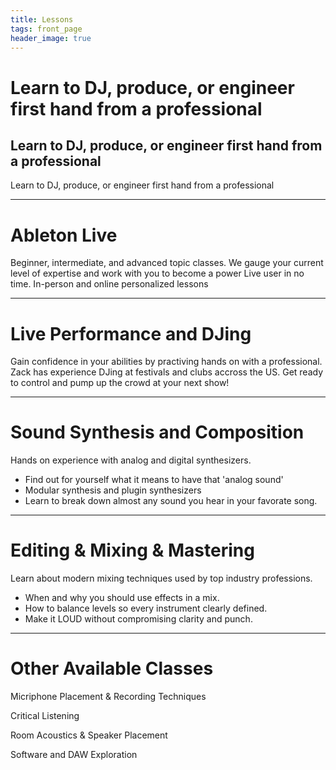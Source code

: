 ```yaml
---
title: Lessons
tags: front_page
header_image: true
---
```

# Learn to DJ, produce, or engineer first hand from a professional

## Learn to DJ, produce, or engineer first hand from a professional

Learn to DJ, produce, or engineer first hand from a professional

- - -

# Ableton Live

Beginner, intermediate, and advanced topic classes.
We gauge your current level of expertise and work with you to become a power Live user in no time.
In-person and online personalized lessons

- - -

# Live Performance and DJing

Gain confidence in your abilities by practiving hands on with a professional. Zack has experience DJing at festivals and clubs accross the US. Get ready to control and pump up the crowd at your next show!

- - -

# Sound Synthesis and Composition
Hands on experience with analog and digital synthesizers.

*  Find out for yourself what it means to have that 'analog sound'
*  Modular synthesis and plugin synthesizers
*  Learn to break down almost any sound you hear in your favorate song.

- - -

# Editing & Mixing & Mastering

Learn about modern mixing techniques used by top industry professions.

*  When and why you should use effects in a mix.
*  How to balance levels so every instrument clearly defined.
*  Make it LOUD without compromising clarity and punch.

- - -

# Other Available Classes

Micriphone Placement & Recording Techniques

Critical Listening

Room Acoustics & Speaker Placement

Software and DAW Exploration
